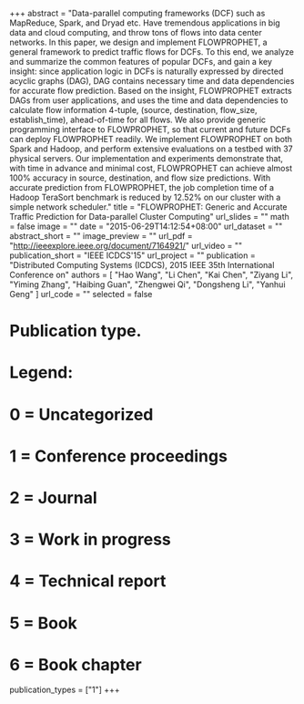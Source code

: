 +++
abstract = "Data-parallel computing frameworks (DCF) such as MapReduce, Spark, and Dryad etc. Have tremendous applications in big data and cloud computing, and throw tons of flows into data center networks. In this paper, we design and implement FLOWPROPHET, a general framework to predict traffic flows for DCFs. To this end, we analyze and summarize the common features of popular DCFs, and gain a key insight: since application logic in DCFs is naturally expressed by directed acyclic graphs (DAG), DAG contains necessary time and data dependencies for accurate flow prediction. Based on the insight, FLOWPROPHET extracts DAGs from user applications, and uses the time and data dependencies to calculate flow information 4-tuple, (source, destination, flow_size, establish_time), ahead-of-time for all flows. We also provide generic programming interface to FLOWPROPHET, so that current and future DCFs can deploy FLOWPROPHET readily. We implement FLOWPROPHET on both Spark and Hadoop, and perform extensive evaluations on a testbed with 37 physical servers. Our implementation and experiments demonstrate that, with time in advance and minimal cost, FLOWPROPHET can achieve almost 100% accuracy in source, destination, and flow size predictions. With accurate prediction from FLOWPROPHET, the job completion time of a Hadoop TeraSort benchmark is reduced by 12.52% on our cluster with a simple network scheduler."
title = "FLOWPROPHET: Generic and Accurate Traffic Prediction for Data-parallel Cluster Computing"
url_slides = ""
math = false
image = ""
date = "2015-06-29T14:12:54+08:00"
url_dataset = ""
abstract_short = ""
image_preview = ""
url_pdf = "http://ieeexplore.ieee.org/document/7164921/"
url_video = ""
publication_short = "IEEE ICDCS'15"
url_project = ""
publication = "Distributed Computing Systems (ICDCS), 2015 IEEE 35th International Conference on"
authors = [
  "Hao Wang", "Li Chen", "Kai Chen", "Ziyang Li", "Yiming Zhang", "Haibing Guan", "Zhengwei Qi", "Dongsheng Li", "Yanhui Geng"
]
url_code = ""
selected = false
# Publication type.
# Legend:
# 0 = Uncategorized
# 1 = Conference proceedings
# 2 = Journal
# 3 = Work in progress
# 4 = Technical report
# 5 = Book
# 6 = Book chapter
publication_types = ["1"]
+++
